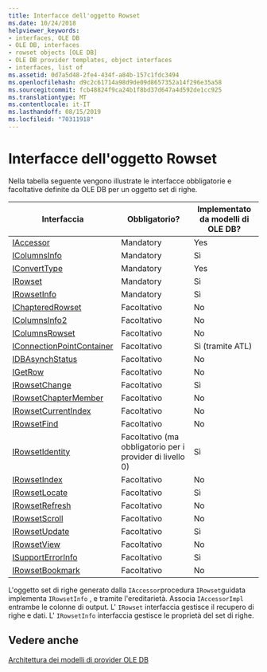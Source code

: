 ```yaml
---
title: Interfacce dell'oggetto Rowset
ms.date: 10/24/2018
helpviewer_keywords:
- interfaces, OLE DB
- OLE DB, interfaces
- rowset objects [OLE DB]
- OLE DB provider templates, object interfaces
- interfaces, list of
ms.assetid: 0d7a5d48-2fe4-434f-a84b-157c1fdc3494
ms.openlocfilehash: d9c2c61714a98d9de09d8657352a14f296e35a58
ms.sourcegitcommit: fcb48824f9ca24b1f8bd37d647a4d592de1cc925
ms.translationtype: MT
ms.contentlocale: it-IT
ms.lasthandoff: 08/15/2019
ms.locfileid: "70311918"
---
```

# <a name="rowset-object-interfaces"></a>Interfacce dell'oggetto Rowset

Nella tabella seguente vengono illustrate le interfacce obbligatorie e facoltative definite da OLE DB per un oggetto set di righe.

|Interfaccia|Obbligatorio?|Implementato da modelli di OLE DB?|
|---------------|---------------|--------------------------------------|
|[IAccessor](/previous-versions/windows/desktop/ms719672(v=vs.85))|Mandatory|Yes|
|[IColumnsInfo](/previous-versions/windows/desktop/ms724541(v=vs.85))|Mandatory|Sì|
|[IConvertType](/previous-versions/windows/desktop/ms715926(v=vs.85))|Mandatory|Yes|
|[IRowset](/previous-versions/windows/desktop/ms720986(v=vs.85))|Mandatory|Sì|
|[IRowsetInfo](/previous-versions/windows/desktop/ms724541(v=vs.85))|Mandatory|Sì|
|[IChapteredRowset](/previous-versions/windows/desktop/ms718180(v=vs.85))|Facoltativo|No|
|[IColumnsInfo2](/previous-versions/windows/desktop/ms712953(v=vs.85))|Facoltativo|No|
|[IColumnsRowset](/previous-versions/windows/desktop/ms722657(v=vs.85))|Facoltativo|No|
|[IConnectionPointContainer](/windows/win32/api/ocidl/nn-ocidl-iconnectionpointcontainer)|Facoltativo|Sì (tramite ATL)|
|[IDBAsynchStatus](/previous-versions/windows/desktop/ms709832(v=vs.85))|Facoltativo|No|
|[IGetRow](/previous-versions/windows/desktop/ms718047(v=vs.85))|Facoltativo|No|
|[IRowsetChange](/previous-versions/windows/desktop/ms715790(v=vs.85))|Facoltativo|Sì|
|[IRowsetChapterMember](/previous-versions/windows/desktop/ms725430(v=vs.85))|Facoltativo|No|
|[IRowsetCurrentIndex](/previous-versions/windows/desktop/ms709700(v=vs.85))|Facoltativo|No|
|[IRowsetFind](/previous-versions/windows/desktop/ms724221(v=vs.85))|Facoltativo|No|
|[IRowsetIdentity](/previous-versions/windows/desktop/ms715913(v=vs.85))|Facoltativo (ma obbligatorio per i provider di livello 0)|Sì|
|[IRowsetIndex](/previous-versions/windows/desktop/ms719604(v=vs.85))|Facoltativo|No|
|[IRowsetLocate](/previous-versions/windows/desktop/ms721190(v=vs.85))|Facoltativo|Sì|
|[IRowsetRefresh](/previous-versions/windows/desktop/ms714892(v=vs.85))|Facoltativo|No|
|[IRowsetScroll](/previous-versions/windows/desktop/ms712984(v=vs.85))|Facoltativo|No|
|[IRowsetUpdate](/previous-versions/windows/desktop/ms714401(v=vs.85))|Facoltativo|Sì|
|[IRowsetView](/previous-versions/windows/desktop/ms709755(v=vs.85))|Facoltativo|No|
|[ISupportErrorInfo](/previous-versions/windows/desktop/ms715816(v=vs.85))|Facoltativo|Sì|
|[IRowsetBookmark](/previous-versions/windows/desktop/ms714246(v=vs.85))|Facoltativo|No|

L'oggetto set di righe generato dalla `IAccessor`procedura `IRowset`guidata implementa `IRowsetInfo` , e tramite l'ereditarietà. Associa `IAccessorImpl` entrambe le colonne di output. L' `IRowset` interfaccia gestisce il recupero di righe e dati. L' `IRowsetInfo` interfaccia gestisce le proprietà del set di righe.

## <a name="see-also"></a>Vedere anche

[Architettura dei modelli di provider OLE DB](../../data/oledb/ole-db-provider-template-architecture.md)<br/>

